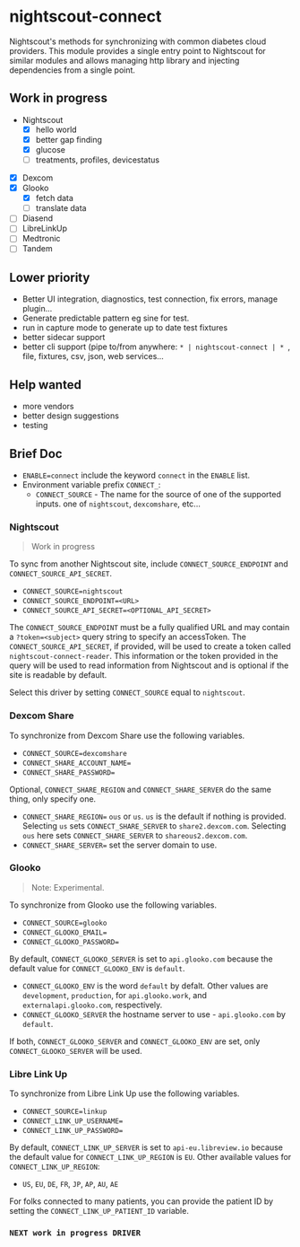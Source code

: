 # nightscout-connect

Nightscout's methods for synchronizing with common diabetes cloud providers.
This module provides a single entry point to Nightscout for similar modules
and allows managing http library and injecting dependencies from a single
point.


## Work in progress

* Nightscout
  * [x] hello world
  * [x] better gap finding
  * [x] glucose
  * [ ] treatments, profiles, devicestatus
* [x] Dexcom
* [x] Glooko
  * [x] fetch data
  * [ ] translate data
* [ ] Diasend
* [ ] LibreLinkUp
* [ ] Medtronic
* [ ] Tandem

## Lower priority
* Better UI integration, diagnostics, test connection, fix errors, manage plugin...
* Generate predictable pattern eg sine for test.
* run in capture mode to generate up to date test fixtures
* better sidecar support
* better cli support (pipe to/from anywhere: `* | nightscout-connect | * `,
  file, fixtures, csv, json, web services...

## Help wanted
* more vendors
* better design suggestions
* testing


## Brief Doc
* `ENABLE=connect` include the keyword `connect` in the `ENABLE` list.
* Environment variable prefix `CONNECT_`:
  * `CONNECT_SOURCE` - The name for the source of one of the supported inputs.  one of `nightscout`, `dexcomshare`, etc...

### Nightscout

> Work in progress

To sync from another Nightscout site, include `CONNECT_SOURCE_ENDPOINT` and
`CONNECT_SOURCE_API_SECRET`. 
* `CONNECT_SOURCE=nightscout`
* `CONNECT_SOURCE_ENDPOINT=<URL>`
* `CONNECT_SOURCE_API_SECRET=<OPTIONAL_API_SECRET>`

The `CONNECT_SOURCE_ENDPOINT` must be a fully qualified URL and may contain a
`?token=<subject>` query string to specify an accessToken.
The `CONNECT_SOURCE_API_SECRET`, if provided, will be used to create a token
called `nightscout-connect-reader`.  This information or the token provided in
the query will be used to read information from Nightscout and is optional if
the site is readable by default.

Select this driver by setting `CONNECT_SOURCE` equal to `nightscout`.

### Dexcom Share
To synchronize from Dexcom Share use the following variables.
* `CONNECT_SOURCE=dexcomshare`
* `CONNECT_SHARE_ACCOUNT_NAME=`
* `CONNECT_SHARE_PASSWORD=`

Optional, `CONNECT_SHARE_REGION` and `CONNECT_SHARE_SERVER` do the same thing, only specify one.
* `CONNECT_SHARE_REGION=`  `ous` or `us`. `us` is the default if nothing is
  provided.  Selecting `us` sets `CONNECT_SHARE_SERVER` to `share2.dexcom.com`.
  Selecting `ous` here sets `CONNECT_SHARE_SERVER` to `shareous2.dexcom.com`.
* `CONNECT_SHARE_SERVER=` set the server domain to use.

### Glooko

> Note: Experimental.

To synchronize from Glooko use the following variables.
* `CONNECT_SOURCE=glooko`
* `CONNECT_GLOOKO_EMAIL=`
* `CONNECT_GLOOKO_PASSWORD=`

By default, `CONNECT_GLOOKO_SERVER` is set to `api.glooko.com` because the
default value for `CONNECT_GLOOKO_ENV` is `default`.
* `CONNECT_GLOOKO_ENV` is the word `default` by defalt.  Other values are
  `development`, `production`, for `api.glooko.work`, and
  `externalapi.glooko.com`, respectively.
* `CONNECT_GLOOKO_SERVER` the hostname server to use - `api.glooko.com` by `default`.

If both, `CONNECT_GLOOKO_SERVER` and `CONNECT_GLOOKO_ENV` are set, only
`CONNECT_GLOOKO_SERVER` will be used.

### Libre Link Up
To synchronize from Libre Link Up use the following variables.
* `CONNECT_SOURCE=linkup`
* `CONNECT_LINK_UP_USERNAME=`
* `CONNECT_LINK_UP_PASSWORD=`

By default, `CONNECT_LINK_UP_SERVER` is set to `api-eu.libreview.io` because the
default value for `CONNECT_LINK_UP_REGION` is `EU`.
Other available values for `CONNECT_LINK_UP_REGION`:
  * `US`, `EU`, `DE`, `FR`, `JP`, `AP`, `AU`, `AE`

For folks connected to many patients, you can provide the patient ID by setting
the `CONNECT_LINK_UP_PATIENT_ID` variable.


### `NEXT work in progress DRIVER`


